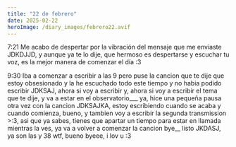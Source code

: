 ```yaml
---
title: "22 de febrero"
date: 2025-02-22
heroImage: /diary_images/febrero22.avif
---
```


7:21 Me acabo de despertar por la vibración del mensaje que me enviaste JDKDJJD, y aunque ya te lo dije, que hermoso es despertarse y escuchar tu voz, es la mejor manera de comenzar el día :3

9:30 Iba a comenzar a escribir a las 9 pero puse la cancion que te dije que estoy obsesionado y la he escuchado todo este tiempo y no habia podido escribir JDKSAJ, ahora si voy a escribir y, ahora si voy a escribir el tema que te dije, y va a estar en el observatorio___ ya, hice una pequeña pausa otra vez con la cancion JDKSAJKA, estoy escribiendo cuando se acaba y cuando comienza, bueno, y tambien voy a escribir la segunda transmission >:3, asi que ya sabes, tienes que apartar un tiempo para estar en llamada mientras la ves, ya va a volver a comenzar la cancion bye__ listo JKDASJ, ya son las y 38 wtf, bueno byeee, i lov u :3
